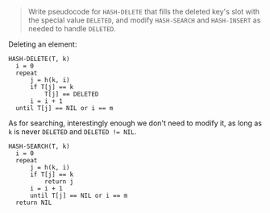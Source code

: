 > Write pseudocode for `HASH-DELETE` that fills the deleted key's slot with the
> special value `DELETED`, and modify `HASH-SEARCH` and `HASH-INSERT` as needed
> to handle `DELETED`.

Deleting an element:

    HASH-DELETE(T, k)
      i = 0
      repeat
          j = h(k, i)
          if T[j] == k
              T[j] == DELETED
          i = i + 1
      until T[j] == NIL or i == m


As for searching, interestingly enough we don't need to modify it, as long as
`k` is never `DELETED` and `DELETED != NIL`.

    HASH-SEARCH(T, k)
      i = 0
      repeat
          j = h(k, i)
          if T[j] == k
              return j
          i = i + 1
          until T[j] == NIL or i == m
      return NIL


